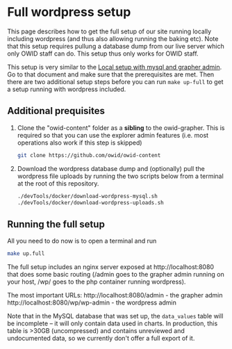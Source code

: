 # Full wordpress setup

This page describes how to get the full setup of our site running locally including wordpress (and thus also allowing running the baking etc). Note that this setup requires pullung a database dump from our live server which only OWID staff can do. This setup thus only works for OWID staff.

This setup is very similar to the [Local setup with mysql and grapher admin](docker-compose-mysql.md). Go to that document and make sure that the prerequisites are met. Then there are two additional setup steps before you can run `make up-full` to get a setup running with wordpress included.

## Additional prequisites

1. Clone the "owid-content" folder as a **sibling** to the owid-grapher. This is required so that you can use the explorer admin features (i.e. most operations also work if this step is skipped)

    ```bash
    git clone https://github.com/owid/owid-content
    ```

2. Download the wordpress database dump and (optionally) pull the wordpress file uploads by running the two scripts below from a terminal at the root of this repository.

    ```bash
    ./devTools/docker/download-wordpress-mysql.sh
    ./devTools/docker/download-wordpress-uploads.sh
    ```

## Running the full setup

All you need to do now is to open a terminal and run

```bash
make up.full
```

The full setup includes an nginx server exposed at http://localhost:8080 that does some basic routing (/admin goes to the grapher admin running on your host, /wp/ goes to the php container running wordpress).

The most important URLs:
http://localhost:8080/admin - the grapher admin
http://localhost:8080/wp/wp-admin - the wordpress admin

Note that in the MySQL database that was set up, the `data_values` table will be incomplete – it will only contain data used in charts. In production, this table is >30GB (uncompressed) and contains unreviewed and undocumented data, so we currently don't offer a full export of it.
